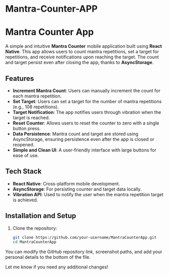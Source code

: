 # Mantra-Counter-APP
# Mantra Counter App

A simple and intuitive **Mantra Counter** mobile application built using **React Native**. This app allows users to count mantra repetitions, set a target for repetitions, and receive notifications upon reaching the target. The count and target persist even after closing the app, thanks to **AsyncStorage**.

## Features

- **Increment Mantra Count**: Users can manually increment the count for each mantra repetition.
- **Set Target**: Users can set a target for the number of mantra repetitions (e.g., 108 repetitions).
- **Target Notification**: The app notifies users through vibration when the target is reached.
- **Reset Counter**: Allows users to reset the counter to zero with a single button press.
- **Data Persistence**: Mantra count and target are stored using AsyncStorage, ensuring persistence even after the app is closed or reopened.
- **Simple and Clean UI**: A user-friendly interface with large buttons for ease of use.

## Tech Stack

- **React Native**: Cross-platform mobile development.
- **AsyncStorage**: For persisting counter and target data locally.
- **Vibration API**: Used to notify the user when the mantra repetition target is achieved.

## Installation and Setup

1. Clone the repository:
   ```bash
   git clone https://github.com/your-username/MantraCounterApp.git
   cd MantraCounterApp

You can modify the GitHub repository link, screenshot paths, and add your personal details to the bottom of the file.

Let me know if you need any additional changes!
